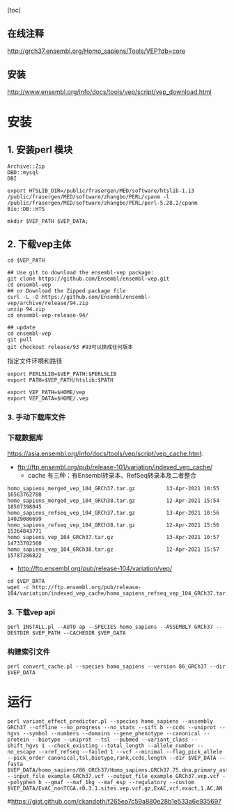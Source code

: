 [toc]
## 在线注释
http://grch37.ensembl.org/Homo_sapiens/Tools/VEP?db=core

## 安装
http://www.ensembl.org/info/docs/tools/vep/script/vep_download.html

# 安装
## 1. 安装perl 模块
```
Archive::Zip
DBD::mysql
DBI

export HTSLIB_DIR=/public/frasergen/MED/software/htslib-1.13
/public/frasergen/MED/software/zhangbo/PERL/cpanm -l /public/frasergen/MED/software/zhangbo/PERL/perl-5.28.2/cpanm Bio::DB::HTS
```

```
mkdir $VEP_PATH $VEP_DATA; 
```

## 2. 下载vep主体
```
cd $VEP_PATH

## Use git to download the ensembl-vep package:
git clone https://github.com/Ensembl/ensembl-vep.git
cd ensembl-vep
## or Download the Zipped package file
curl -L -O https://github.com/Ensembl/ensembl-vep/archive/release/94.zip
unzip 94.zip
cd ensembl-vep-release-94/

## update
cd ensembl-vep
git pull
git checkout release/93 #93可以换成任何版本

```
指定文件环境和路径
```
export PERL5LIB=$VEP_PATH:$PERL5LIB
export PATH=$VEP_PATH/htslib:$PATH

export VEP_PATH=$HOME/vep
export VEP_DATA=$HOME/.vep

```


### 3. 手动下载库文件


### 下载数据库

https://asia.ensembl.org/info/docs/tools/vep/script/vep_cache.html:

+ ftp://ftp.ensembl.org/pub/release-101/variation/indexed_vep_cache/
  + cache 有三种：有Ensembl转录本、RefSeq转录本及二者整合
```
homo_sapiens_merged_vep_104_GRCh37.tar.gz          13-Apr-2021 10:55         16563762788
homo_sapiens_merged_vep_104_GRCh38.tar.gz          12-Apr-2021 15:54         18507398045
homo_sapiens_refseq_vep_104_GRCh37.tar.gz          13-Apr-2021 10:56         14029086699
homo_sapiens_refseq_vep_104_GRCh38.tar.gz          12-Apr-2021 15:56         15264843771
homo_sapiens_vep_104_GRCh37.tar.gz                 13-Apr-2021 10:57         14733702560
homo_sapiens_vep_104_GRCh38.tar.gz                 12-Apr-2021 15:57         15787286822
```
+ http://ftp.ensembl.org/pub/release-104/variation/vep/

```
cd $VEP_DATA
wget -c http://ftp.ensembl.org/pub/release-104/variation/indexed_vep_cache/homo_sapiens_refseq_vep_104_GRCh37.tar.gz
```
### 3. 下载vep api
```
perl INSTALL.pl --AUTO ap --SPECIES homo_sapiens --ASSEMBLY GRCh37 --DESTDIR $VEP_PATH --CACHEDIR $VEP_DATA

```
### 构建索引文件
```
perl convert_cache.pl --species homo_sapiens --version 86_GRCh37 --dir $VEP_DATA
```

# 运行
```
perl variant_effect_predictor.pl --species homo_sapiens --assembly GRCh37 --offline --no_progress --no_stats --sift b --ccds --uniprot --hgvs --symbol --numbers --domains --gene_phenotype --canonical --protein --biotype --uniprot --tsl --pubmed --variant_class --shift_hgvs 1 --check_existing --total_length --allele_number --no_escape --xref_refseq --failed 1 --vcf --minimal --flag_pick_allele --pick_order canonical,tsl,biotype,rank,ccds,length --dir $VEP_DATA --fasta $VEP_DATA/homo_sapiens/86_GRCh37/Homo_sapiens.GRCh37.75.dna.primary_assembly.fa.gz --input_file example_GRCh37.vcf --output_file example_GRCh37.vep.vcf --polyphen b --gmaf --maf_1kg --maf_esp --regulatory --custom $VEP_DATA/ExAC_nonTCGA.r0.3.1.sites.vep.vcf.gz,ExAC,vcf,exact,1,AC,AN

```
#https://gist.github.com/ckandoth/f265ea7c59a880e28b1e533a6e935697

